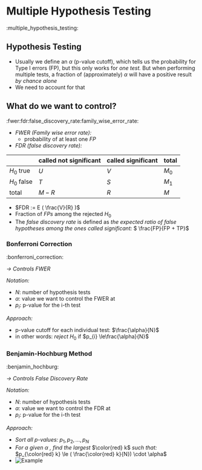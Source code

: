 # Multiple Hypothesis Testing
:multiple_hypothesis_testing:

## Hypothesis Testing
- Usually we define an $\alpha$ (p-value cutoff), which tells us the probability for Type I errors (FP), but this only works
  for *one test.* But when performing multiple tests, a fraction of (approximately) $\alpha$ will have a positive result *by chance alone*
- We need to account for that

## What do we want to control?
:fwer:fdr:false_discovery_rate:family_wise_error_rate:
- *FWER (Family wise error rate):* 
	- probability of at least one *FP*
- *FDR (false discovery rate):* 

|               | called not significant | called significant | total   |
|---------------|------------------------|--------------------|---------|
| $H_{0}$ true  | $U$                    | $V$                | $M_{0}$ |
| $H_{0}$ false | $T$                    | $S$                | $M_{1}$ |
| total         | $M - R$                | $R$                | $M$     |

- $FDR := E ( \frac{V}{R} )$
- Fraction of *FPs* among the rejected $H_{0}$
- The *false discovery rate* is defined as *the expected ratio of false hypotheses among the ones called significant:* $ \frac{FP}{FP + TP}$

  
### Bonferroni Correction
:bonferroni_correction:

*→  Controls FWER*

*Notation:*
- $N:$ number of hypothesis tests
- $\alpha :$ value we want to control the FWER at
- $p_{i}:$ p-value for the i-th test

*Approach:*
- p-value cutoff for each individual test: $\frac{\alpha}{N}$
- in other words: *reject* $H_{0}$ if $p_{i} \le\frac{\alpha}{N}$


### Benjamin-Hochburg Method
:benjamin_hochburg:

*→  Controls False Discovery Rate*

*Notation:*
- $N:$ number of hypothesis tests
- $\alpha :$ value we want to control the FDR at
- $p_{i}:$ p-value for the i-th test

*Approach:*
- *Sort all p-values:* $p_{1}, p_{2},...,p_{N}$
- *For a given* $\alpha$ *, find the largest* $\color{red} k$ *such that:* $p_{\color{red} k}  \le ( \frac{\color{red} k}{N}) \cdot \alpha$
- ![Example](/home/malte/01_Documents/vimwiki/Assets/Bioinformatik/Statistic/Benjamin-Hochburg.png)
